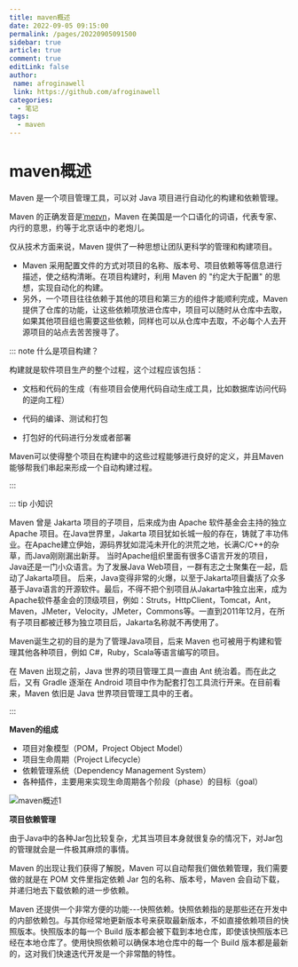 ```yaml
---
title: maven概述
date: 2022-09-05 09:15:00
permalink: /pages/20220905091500
sidebar: true
article: true
comment: true
editLink: false
author:
 name: afroginawell
 link: https://github.com/afroginawell
categories:
  - 笔记
tags:
  - maven
---
```

# maven概述

Maven 是一个项目管理工具，可以对 Java 项目进行自动化的构建和依赖管理。

Maven 的正确发音是[ˈmeɪvn](美文)，Maven 在美国是一个口语化的词语，代表专家、内行的意思，约等于北京话中的老炮儿。

仅从技术方面来说，Maven 提供了一种思想让团队更科学的管理和构建项目。

- Maven 采用配置文件的方式对项目的名称、版本号、项目依赖等等信息进行描述，使之结构清晰。在项目构建时，利用 Maven 的 "约定大于配置" 的思想，实现自动化的构建。
- 另外，一个项目往往依赖于其他的项目和第三方的组件才能顺利完成，Maven 提供了仓库的功能，让这些依赖项放进仓库中，项目可以随时从仓库中去取，如果其他项目组也需要这些依赖，同样也可以从仓库中去取，不必每个人去开源项目的站点去苦苦搜寻了。

::: note 什么是项目构建？

构建就是软件项目生产的整个过程，这个过程应该包括：

- 文档和代码的生成（有些项目会使用代码自动生成工具，比如数据库访问代码的逆向工程）

- 代码的编译、测试和打包

- 打包好的代码进行分发或者部署

Maven可以使得整个项目在构建中的这些过程能够进行良好的定义，并且Maven能够帮我们串起来形成一个自动构建过程。

:::

::: tip 小知识

Maven 曾是 Jakarta 项目的子项目，后来成为由 Apache 软件基金会主持的独立 Apache 项目。在Java世界里，Jakarta 项目犹如长城一般的存在，铸就了丰功伟业。在Apache建立伊始，源码界犹如混沌未开化的洪荒之地，长满C/C++的杂草，而Java刚刚漏出新芽。 当时Apache组织里面有很多C语言开发的项目，Java还是一门小众语言。为了发展Java Web项目，一群有志之士聚集在一起，启动了Jakarta项目。 后来，Java变得非常的火爆，以至于Jakarta项目囊括了众多基于Java语言的开源软件。最后，不得不把个别项目从Jakarta中独立出来，成为Apache软件基金会的顶级项目，例如：Struts，HttpClient，Tomcat，Ant，Maven，JMeter，Velocity，JMeter，Commons等。一直到2011年12月，在所有子项目都被迁移为独立项目后，Jakarta名称就不再使用了。

Maven诞生之初的目的是为了管理Java项目，后来 Maven 也可被用于构建和管理其他各种项目，例如 C#，Ruby，Scala等语言编写的项目。

在 Maven 出现之前，Java 世界的项目管理工具一直由 Ant 统治着。而在此之后，又有 Gradle 逐渐在 Android 项目中作为配套打包工具流行开来。在目前看来，Maven 依旧是 Java 世界项目管理工具中的王者。

:::

**Maven的组成**

- 项目对象模型（POM，Project Object Model）
- 项目生命周期（Project Lifecycle）
- 依赖管理系统（Dependency Management System）
- 各种插件，主要用来实现生命周期各个阶段（phase）的目标（goal）

![maven概述1](/img/maven概述1.png)

**项目依赖管理**

由于Java中的各种Jar包比较复杂，尤其当项目本身就很复杂的情况下，对Jar包的管理就会是一件极其麻烦的事情。

Maven 的出现让我们获得了解脱，Maven 可以自动帮我们做依赖管理，我们需要做的就是在 POM 文件里指定依赖 Jar 包的名称、版本号，Maven 会自动下载，并递归地去下载依赖的进一步依赖。

Maven 还提供一个非常方便的功能---快照依赖。快照依赖指的是那些还在开发中的内部依赖包。与其你经常地更新版本号来获取最新版本，不如直接依赖项目的快照版本。快照版本的每一个 Build 版本都会被下载到本地仓库，即使该快照版本已经在本地仓库了。使用快照依赖可以确保本地仓库中的每一个 Build 版本都是最新的，这对我们快速迭代开发是一个非常酷的特性。